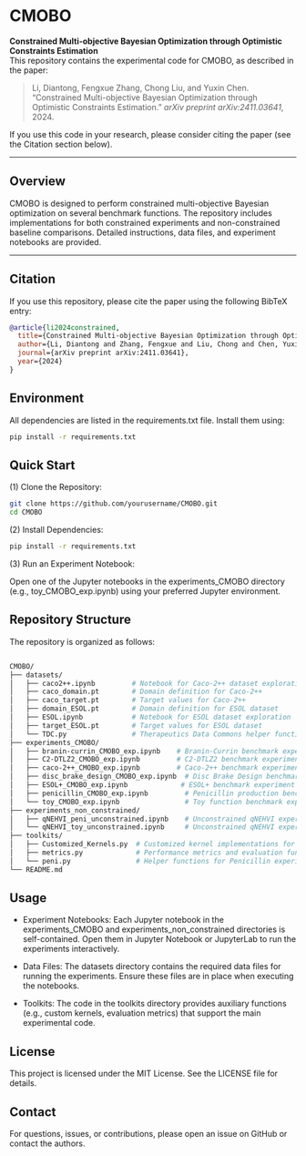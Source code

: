 # CMOBO

**Constrained Multi-objective Bayesian Optimization through Optimistic Constraints Estimation**  
This repository contains the experimental code for CMOBO, as described in the paper:

> Li, Diantong, Fengxue Zhang, Chong Liu, and Yuxin Chen. “Constrained Multi-objective Bayesian Optimization through Optimistic Constraints Estimation.” *arXiv preprint arXiv:2411.03641*, 2024.

If you use this code in your research, please consider citing the paper (see the Citation section below).

---

## Overview

CMOBO is designed to perform constrained multi-objective Bayesian optimization on several benchmark functions. The repository includes implementations for both constrained experiments and non-constrained baseline comparisons. Detailed instructions, data files, and experiment notebooks are provided.

---

## Citation

If you use this repository, please cite the paper using the following BibTeX entry:

```bibtex
@article{li2024constrained,
  title={Constrained Multi-objective Bayesian Optimization through Optimistic Constraints Estimation},
  author={Li, Diantong and Zhang, Fengxue and Liu, Chong and Chen, Yuxin},
  journal={arXiv preprint arXiv:2411.03641},
  year={2024}
}
```

## Environment

All dependencies are listed in the requirements.txt file. Install them using:

```bash
pip install -r requirements.txt
```

## Quick Start

(1) Clone the Repository:

```bash
git clone https://github.com/yourusername/CMOBO.git
cd CMOBO
```

(2) Install Dependencies:

```bash
pip install -r requirements.txt
```

(3) Run an Experiment Notebook:

Open one of the Jupyter notebooks in the experiments_CMOBO directory (e.g., toy_CMOBO_exp.ipynb) using your preferred Jupyter environment.

## Repository Structure

The repository is organized as follows:

``` bash

CMOBO/
├── datasets/
│   ├── caco2++.ipynb         # Notebook for Caco-2++ dataset exploration
│   ├── caco_domain.pt        # Domain definition for Caco-2++
│   ├── caco_target.pt        # Target values for Caco-2++
│   ├── domain_ESOL.pt        # Domain definition for ESOL dataset
│   ├── ESOL.ipynb            # Notebook for ESOL dataset exploration
│   ├── target_ESOL.pt        # Target values for ESOL dataset
│   └── TDC.py                # Therapeutics Data Commons helper functions
├── experiments_CMOBO/
│   ├── branin-currin_CMOBO_exp.ipynb    # Branin-Currin benchmark experiment
│   ├── C2-DTLZ2_CMOBO_exp.ipynb         # C2-DTLZ2 benchmark experiment
│   ├── caco-2++_CMOBO_exp.ipynb         # Caco-2++ benchmark experiment
│   ├── disc_brake_design_CMOBO_exp.ipynb  # Disc Brake Design benchmark experiment
│   ├── ESOL+_CMOBO_exp.ipynb             # ESOL+ benchmark experiment
│   ├── penicillin_CMOBO_exp.ipynb         # Penicillin production benchmark experiment
│   └── toy_CMOBO_exp.ipynb                # Toy function benchmark experiment
├── experiments_non_constrained/
│   ├── qNEHVI_peni_unconstrained.ipynb    # Unconstrained qNEHVI experiment (Penicillin)
│   └── qNEHVI_toy_unconstrained.ipynb     # Unconstrained qNEHVI experiment (Toy function)
├── toolkits/
│   ├── Customized_Kernels.py  # Customized kernel implementations for GP models
│   ├── metrics.py             # Performance metrics and evaluation functions
│   └── peni.py                # Helper functions for Penicillin experiments
└── README.md
```

## Usage

- Experiment Notebooks:
Each Jupyter notebook in the experiments_CMOBO and experiments_non_constrained directories is self-contained. Open them in Jupyter Notebook or JupyterLab to run the experiments interactively.

- Data Files:
The datasets directory contains the required data files for running the experiments. Ensure these files are in place when executing the notebooks.

- Toolkits:
The code in the toolkits directory provides auxiliary functions (e.g., custom kernels, evaluation metrics) that support the main experimental code.

## License

This project is licensed under the MIT License. See the LICENSE file for details.

## Contact

For questions, issues, or contributions, please open an issue on GitHub or contact the authors.

